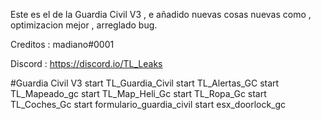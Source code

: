 Este es el de la Guardia Civil V3 , e añadido nuevas cosas nuevas como , optimizacion mejor
, arreglado bug.

Creditos : madiano#0001

Discord : https://discord.io/TL_Leaks

#Guardia Civil V3
start TL_Guardia_Civil
start TL_Alertas_GC
start TL_Mapeado_gc
start TL_Map_Heli_Gc
start TL_Ropa_Gc
start TL_Coches_Gc
start formulario_guardia_civil
start esx_doorlock_gc
